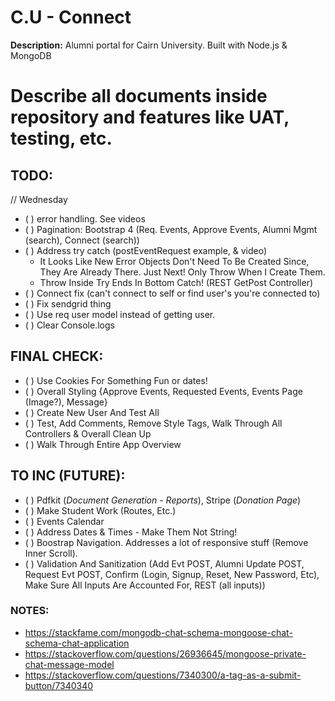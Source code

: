 # C.U - Connect

**Description:** Alumni portal for Cairn University. Built with Node.js & MongoDB

# Describe all documents inside repository and features like UAT, testing, etc.

## TODO:

// Wednesday

-   ( ) error handling. See videos
-   ( ) Pagination: Bootstrap 4 (Req. Events, Approve Events, Alumni Mgmt (search), Connect (search))
-   ( ) Address try catch (postEventRequest example, & video)
    -   It Looks Like New Error Objects Don't Need To Be Created Since, They Are Already There. Just Next! Only Throw When I Create Them.
    -   Throw Inside Try Ends In Bottom Catch! (REST GetPost Controller)
-   ( ) Connect fix (can't connect to self or find user's you're connected to)
-   ( ) Fix sendgrid thing
-   ( ) Use req user model instead of getting user.
-   ( ) Clear Console.logs

## FINAL CHECK:

-   ( ) Use Cookies For Something Fun or dates!
-   ( ) Overall Styling {Approve Events, Requested Events, Events Page (Image?), Message}
-   ( ) Create New User And Test All
-   ( ) Test, Add Comments, Remove Style Tags, Walk Through All Controllers & Overall Clean Up
-   ( ) Walk Through Entire App Overview

## TO INC (FUTURE):

-   ( ) Pdfkit (_Document Generation - Reports_), Stripe (_Donation Page_)
-   ( ) Make Student Work (Routes, Etc.)
-   ( ) Events Calendar
-   ( ) Address Dates & Times - Make Them Not String!
-   ( ) Boostrap Navigation. Addresses a lot of responsive stuff (Remove Inner Scroll).
-   ( ) Validation And Sanitization (Add Evt POST, Alumni Update POST, Request Evt POST, Confirm (Login, Signup, Reset, New Password, Etc), Make Sure All Inputs Are Accounted For, REST (all inputs))

### NOTES:

-   https://stackfame.com/mongodb-chat-schema-mongoose-chat-schema-chat-application
-   https://stackoverflow.com/questions/26936645/mongoose-private-chat-message-model
-   https://stackoverflow.com/questions/7340300/a-tag-as-a-submit-button/7340340
